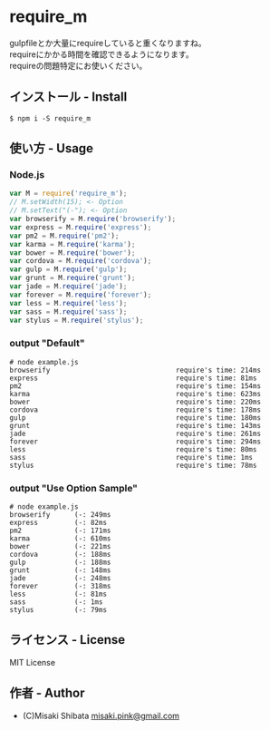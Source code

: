
# require_m

gulpfileとか大量にrequireしていると重くなりますね。  
requireにかかる時間を確認できるようになります。  
requireの問題特定にお使いください。

## インストール - Install
```
$ npm i -S require_m
```

## 使い方 - Usage

### Node.js
```js
var M = require('require_m');
// M.setWidth(15); <- Option
// M.setText("(-"); <- Option
var browserify = M.require('browserify');
var express = M.require('express');
var pm2 = M.require('pm2');
var karma = M.require('karma');
var bower = M.require('bower');
var cordova = M.require('cordova');
var gulp = M.require('gulp');
var grunt = M.require('grunt');
var jade = M.require('jade');
var forever = M.require('forever');
var less = M.require('less');
var sass = M.require('sass');
var stylus = M.require('stylus');
```

### output "Default"
```
# node example.js
browserify                               require's time: 214ms
express                                  require's time: 81ms
pm2                                      require's time: 154ms
karma                                    require's time: 623ms
bower                                    require's time: 220ms
cordova                                  require's time: 178ms
gulp                                     require's time: 180ms
grunt                                    require's time: 143ms
jade                                     require's time: 261ms
forever                                  require's time: 294ms
less                                     require's time: 80ms
sass                                     require's time: 1ms
stylus                                   require's time: 78ms
```

### output "Use Option Sample"
```
# node example.js
browserify      (-: 249ms
express         (-: 82ms
pm2             (-: 171ms
karma           (-: 610ms
bower           (-: 221ms
cordova         (-: 188ms
gulp            (-: 188ms
grunt           (-: 148ms
jade            (-: 248ms
forever         (-: 318ms
less            (-: 81ms
sass            (-: 1ms
stylus          (-: 79ms  
```

## ライセンス - License
MIT License


## 作者 - Author
- (C)Misaki Shibata <misaki.pink@gmail.com>
